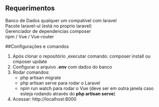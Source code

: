 

## Requerimentos 
<p>
 Banco de Dados qualquer um compatível com laravel<br>
 Pacote laravel-ui (está no proprio laravel) <br>
 Gerenciador de dependencias composer<br>
 npm / Vue / Vue-router
    <br>
 </p>
 <p>
 
 ##Configurações e comandos
 <ol>
 <li>Após clonar o repositório ,executar comando: composer install ou cmposer update</li>
 <li>Configurar o arquivo <strong>.env</strong> com dados do banco</li>
 <li> Rodar comandos:
 <ul>
 <li> php artisan migrate</li>
<li>php artisan serve para rodar o Laravel</li>
<li> npm run watch para rodar o Vue (deve ser em outra janela caso esteja rodando através do <b>php artisan serve</b>)</li>
</ul>
<li>Acessar: http://localhost:8000</li>
</ol>

